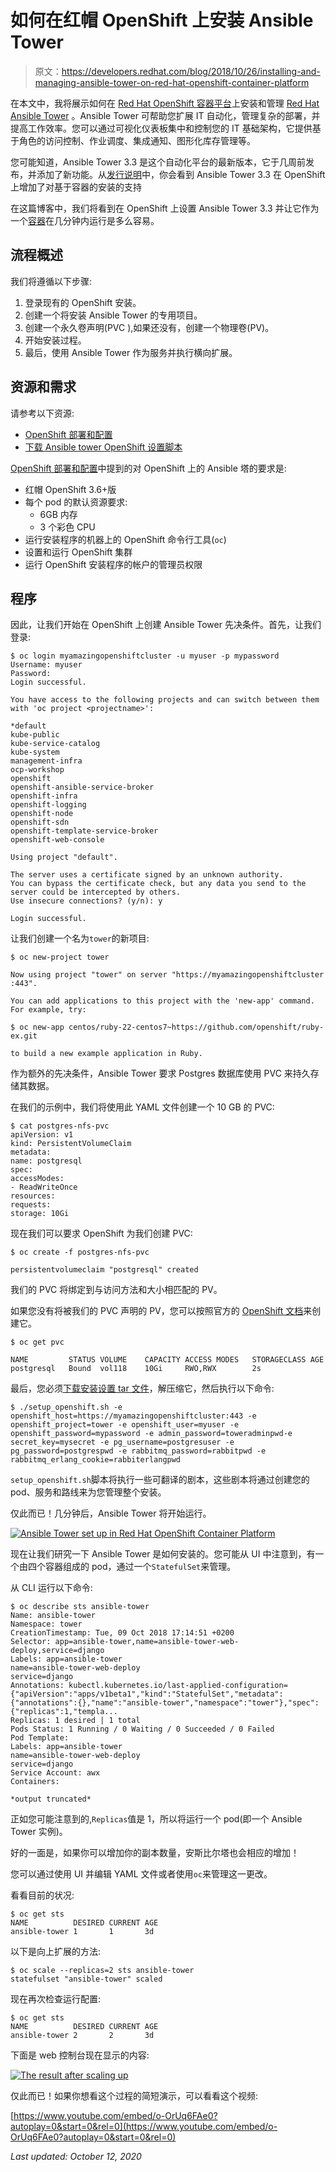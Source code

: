 # 如何在红帽 OpenShift 上安装 Ansible Tower

> 原文：<https://developers.redhat.com/blog/2018/10/26/installing-and-managing-ansible-tower-on-red-hat-openshift-container-platform>

在本文中，我将展示如何在 [Red Hat OpenShift 容器平台](https://developers.redhat.com/products/openshift/)上安装和管理 [Red Hat Ansible Tower](https://www.redhat.com/en/technologies/management/ansible) 。Ansible Tower 可帮助您扩展 IT 自动化，管理复杂的部署，并提高工作效率。您可以通过可视化仪表板集中和控制您的 IT 基础架构，它提供基于角色的访问控制、作业调度、集成通知、图形化库存管理等。

您可能知道，Ansible Tower 3.3 是这个自动化平台的最新版本，它于几周前发布，并添加了新功能。从[发行说明](https://docs.ansible.com/ansible-tower/latest/html/release-notes/relnotes.html#ansible-tower-version-3-3-0)中，你会看到 Ansible Tower 3.3 在 OpenShift 上增加了对基于容器的安装的支持

在这篇博客中，我们将看到在 OpenShift 上设置 Ansible Tower 3.3 并让它作为一个[容器](https://developers.redhat.com/blog/category/containers/)在几分钟内运行是多么容易。

## 流程概述

我们将遵循以下步骤:

1.  登录现有的 OpenShift 安装。
2.  创建一个将安装 Ansible Tower 的专用项目。
3.  创建一个永久卷声明(PVC ),如果还没有，创建一个物理卷(PV)。
4.  开始安装过程。
5.  最后，使用 Ansible Tower 作为服务并执行横向扩展。

## 资源和需求

请参考以下资源:

*   [OpenShift 部署和配置](https://docs.ansible.com/ansible-tower/3.3.0/html/administration/openshift_configuration.html)
*   [下载 Ansible tower OpenShift 设置脚本](https://releases.ansible.com/ansible-tower/setup_openshift/)

[OpenShift 部署和配置](https://docs.ansible.com/ansible-tower/3.3.0/html/administration/openshift_configuration.html)中提到的对 OpenShift 上的 Ansible 塔的要求是:

*   红帽 OpenShift 3.6+版
*   每个 pod 的默认资源要求:
    *   6GB 内存
    *   3 个彩色 CPU
*   运行安装程序的机器上的 OpenShift 命令行工具(`oc`)
*   设置和运行 OpenShift 集群
*   运行 OpenShift 安装程序的帐户的管理员权限

## 程序

因此，让我们开始在 OpenShift 上创建 Ansible Tower 先决条件。首先，让我们登录:

```
$ oc login myamazingopenshiftcluster -u myuser -p mypassword
Username: myuser
Password:
Login successful.

You have access to the following projects and can switch between them with 'oc project <projectname>':

*default
kube-public
kube-service-catalog
kube-system
management-infra
ocp-workshop
openshift
openshift-ansible-service-broker
openshift-infra
openshift-logging
openshift-node
openshift-sdn
openshift-template-service-broker
openshift-web-console

Using project "default".

The server uses a certificate signed by an unknown authority.
You can bypass the certificate check, but any data you send to the server could be intercepted by others.
Use insecure connections? (y/n): y

Login successful.
```

让我们创建一个名为`tower`的新项目:

```
$ oc new-project tower

Now using project "tower" on server "https://myamazingopenshiftcluster :443".

You can add applications to this project with the 'new-app' command. For example, try:

$ oc new-app centos/ruby-22-centos7~https://github.com/openshift/ruby-ex.git

to build a new example application in Ruby.

```

作为额外的先决条件，Ansible Tower 要求 Postgres 数据库使用 PVC 来持久存储其数据。

在我们的示例中，我们将使用此 YAML 文件创建一个 10 GB 的 PVC:

```
$ cat postgres-nfs-pvc
apiVersion: v1
kind: PersistentVolumeClaim
metadata:
name: postgresql
spec:
accessModes:
- ReadWriteOnce
resources:
requests:
storage: 10Gi
```

现在我们可以要求 OpenShift 为我们创建 PVC:

```
$ oc create -f postgres-nfs-pvc

persistentvolumeclaim "postgresql" created
```

我们的 PVC 将绑定到与访问方法和大小相匹配的 PV。

如果您没有将被我们的 PVC 声明的 PV，您可以按照官方的 [OpenShift 文档](https://access.redhat.com/documentation/en-us/openshift_container_platform/3.11/html-single/developer_guide/#dev-guide-volumes)来创建它。

```
$ oc get pvc

NAME         STATUS VOLUME    CAPACITY ACCESS MODES   STORAGECLASS AGE
postgresql   Bound  vol118    10Gi     RWO,RWX        2s
```

最后，您必须[下载安装设置 tar 文件](https://releases.ansible.com/ansible-tower/setup_openshift/)，解压缩它，然后执行以下命令:

```
$ ./setup_openshift.sh -e openshift_host=https://myamazingopenshiftcluster:443 -e openshift_project=tower -e openshift_user=myuser -e openshift_password=mypassword -e admin_password=toweradminpwd-e secret_key=mysecret -e pg_username=postgresuser -e pg_password=postgrespwd -e rabbitmq_password=rabbitpwd -e rabbitmq_erlang_cookie=rabbiterlangpwd
```

`setup_openshift.sh`脚本将执行一些可翻译的剧本，这些剧本将通过创建您的 pod、服务和路线来为您管理整个安装。

仅此而已！几分钟后，Ansible Tower 将开始运行。

[![Ansible Tower set up in Red Hat OpenShift Container Platform](img/540ff4ce2af0818dd776a27c56ecb350.png)](https://developers.redhat.com/blog/wp-content/uploads/2018/10/img_5bc098d45dc2b.png)

现在让我们研究一下 Ansible Tower 是如何安装的。您可能从 UI 中注意到，有一个由四个容器组成的 pod，通过一个`StatefulSet`来管理。

从 CLI 运行以下命令:

```
$ oc describe sts ansible-tower
Name: ansible-tower
Namespace: tower
CreationTimestamp: Tue, 09 Oct 2018 17:14:51 +0200
Selector: app=ansible-tower,name=ansible-tower-web-deploy,service=django
Labels: app=ansible-tower
name=ansible-tower-web-deploy
service=django
Annotations: kubectl.kubernetes.io/last-applied-configuration={"apiVersion":"apps/v1beta1","kind":"StatefulSet","metadata":{"annotations":{},"name":"ansible-tower","namespace":"tower"},"spec":{"replicas":1,"templa...
Replicas: 1 desired | 1 total
Pods Status: 1 Running / 0 Waiting / 0 Succeeded / 0 Failed
Pod Template:
Labels: app=ansible-tower
name=ansible-tower-web-deploy
service=django
Service Account: awx
Containers:

*output truncated*
```

正如您可能注意到的,`Replicas`值是 1，所以将运行一个 pod(即一个 Ansible Tower 实例)。

好的一面是，如果你可以增加你的副本数量，安斯比尔塔也会相应的增加！

您可以通过使用 UI 并编辑 YAML 文件或者使用`oc`来管理这一更改。

看看目前的状况:

```
$ oc get sts
NAME          DESIRED CURRENT AGE
ansible-tower 1       1       3d
```

以下是向上扩展的方法:

```
$ oc scale --replicas=2 sts ansible-tower
statefulset "ansible-tower" scaled
```

现在再次检查运行配置:

```
$ oc get sts
NAME          DESIRED CURRENT AGE
ansible-tower 2       2       3d
```

下面是 web 控制台现在显示的内容:

[![The result after scaling up](img/b3a3ca5fa02a8024c8d3ff3df2e35d8c.png)](https://developers.redhat.com/blog/wp-content/uploads/2018/10/img_5bc0d47b8f34d.png)

仅此而已！如果你想看这个过程的简短演示，可以看看这个视频:

[https://www.youtube.com/embed/o-OrUq6FAe0?autoplay=0&start=0&rel=0](https://www.youtube.com/embed/o-OrUq6FAe0?autoplay=0&start=0&rel=0)

*Last updated: October 12, 2020*
